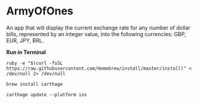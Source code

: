 # ArmyOfOnes
An app that will display the current exchange rate for any number of dollar bills, represented by an integer value, into the following currencies: GBP, EUR, JPY, BRL.



**Run in Terminal**

```
ruby -e "$(curl -fsSL https://raw.githubusercontent.com/Homebrew/install/master/install)" < /dev/null 2> /dev/null
```
```
brew install carthage
```
```
carthage update --platform ios
```


